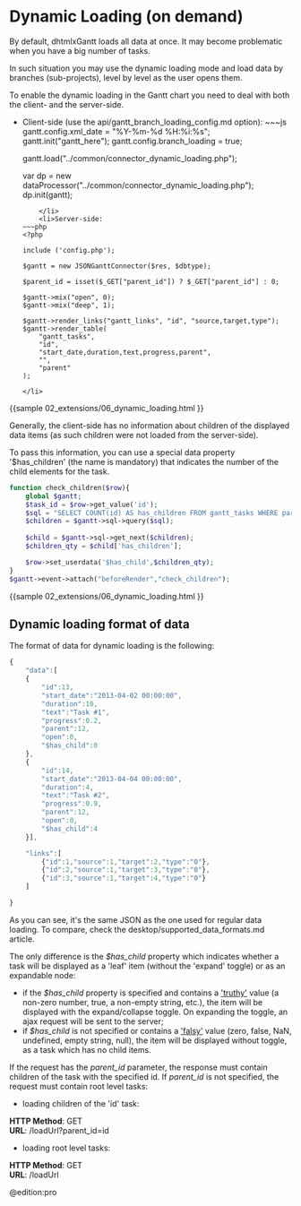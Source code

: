 Dynamic Loading (on demand)
=========================================
By default, dhtmlxGantt loads all data at once. It may become problematic when you have a big number of tasks.

In such situation you may use the dynamic loading mode and load data by branches (sub-projects), level by level as the user opens them. 


To enable the dynamic loading in the Gantt chart you need to deal with both the client- and the server-side.

<ul>
	<li>Client-side (use the api/gantt_branch_loading_config.md option):
~~~js
gantt.config.xml_date = "%Y-%m-%d %H:%i:%s";
gantt.init("gantt_here");
gantt.config.branch_loading = true;
		
gantt.load("../common/connector_dynamic_loading.php");

var dp = new dataProcessor("../common/connector_dynamic_loading.php");
dp.init(gantt);
~~~
	</li>
    <li>Server-side:
~~~php
<?php

include ('config.php');

$gantt = new JSONGanttConnector($res, $dbtype);

$parent_id = isset($_GET["parent_id"]) ? $_GET["parent_id"] : 0;

$gantt->mix("open", 0);
$gantt->mix("deep", 1);

$gantt->render_links("gantt_links", "id", "source,target,type");
$gantt->render_table(
	"gantt_tasks",
    "id",
    "start_date,duration,text,progress,parent",
    "", 
    "parent"
);
~~~
	</li>
</ul>
{{sample
02_extensions/06_dynamic_loading.html
}}

<br>

Generally, the client-side has no information about children of the displayed data items (as such children were not loaded from the server-side). 

To pass this information, you can use a special data property '$has_children' (the name is mandatory) that indicates the number of the child elements for the task.

~~~php
function check_children($row){
    global $gantt;
    $task_id = $row->get_value('id');
    $sql = "SELECT COUNT(id) AS has_children FROM gantt_tasks WHERE parent='{$task_id}'";
    $children = $gantt->sql->query($sql);
    
    $child = $gantt->sql->get_next($children);
    $children_qty = $child['has_children'];

    $row->set_userdata('$has_child',$children_qty);
}
$gantt->event->attach("beforeRender","check_children");
~~~

{{sample
02_extensions/06_dynamic_loading.html
}}


Dynamic loading format of data
-----------------------

The format of data for dynamic loading is the following:

~~~js
{
	"data":[
	{
		"id":13,
		"start_date":"2013-04-02 00:00:00",
		"duration":10,
		"text":"Task #1",
		"progress":0.2,
		"parent":12,
		"open":0,
		"$has_child":0
	},
	{
		"id":14,
		"start_date":"2013-04-04 00:00:00",
		"duration":4,
		"text":"Task #2",
		"progress":0.9,
		"parent":12,
		"open":0,
		"$has_child":4
	}],

	"links":[
		{"id":1,"source":1,"target":2,"type":"0"},
		{"id":2,"source":1,"target":3,"type":"0"},
		{"id":3,"source":1,"target":4,"type":"0"}
	]

}
~~~

As you can see, it's the same JSON as the one used for regular data loading. To compare, check the desktop/supported_data_formats.md article.

The only difference is the *$has_child* property which indicates whether a task will be displayed as a 'leaf' item (without the 'expand' toggle) or as an expandable node:

- if the *$has_child* property is specified and contains a ['truthy'](https://developer.mozilla.org/en-US/docs/Glossary/Truthy) value (a non-zero number, true, a non-empty string, etc.),
the item will be displayed with the expand/collapse toggle. On expanding the toggle, an ajax request will be sent to the server;
- if *$has_child* is not specified or contains a ['falsy'](https://developer.mozilla.org/en-US/docs/Glossary/Falsy) value (zero, false, NaN, undefined, empty string, null),
the item will be displayed without toggle, as a task which has no child items.

If the request has the *parent_id* parameter, the response must contain children of the task with the specified id. If *parent_id* is not specified, the request must contain root level tasks:

- loading children of the 'id' task:

**HTTP Method**: GET<br>
**URL**: /loadUrl?parent_id=id

- loading root level tasks:

**HTTP Method**: GET<br>
**URL**: /loadUrl







@edition:pro
